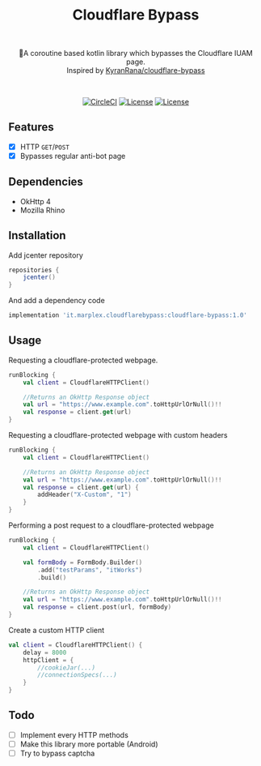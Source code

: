 <h1 align="center">Cloudflare Bypass</h1><br>
<p align="center">
💠️A coroutine based kotlin library which bypasses the Cloudflare IUAM page.<br>
Inspired by <a href="https://github.com/KyranRana/cloudflare-bypass">KyranRana/cloudflare-bypass</a>
</p>
<br>

<p align="center">
  <a href="https://circleci.com/gh/Marplex/CloudflareBypass"><img alt="CircleCI" src="https://circleci.com/gh/Marplex/CloudflareBypass.svg"/></a>
  <a href="https://opensource.org/licenses/Apache-2.0"><img alt="License" src="https://img.shields.io/badge/License-Apache%202.0-blue.svg"/></a>
  <a href="https://github.com/Marplex"><img alt="License" src="https://img.shields.io/static/v1?label=GitHub&message=marplex&color=005cb2"/></a> 
</p>

## Features

- [x] HTTP `GET`/`POST`
- [x] Bypasses regular anti-bot page 

## Dependencies

- OkHttp 4
- Mozilla Rhino

## Installation
Add jcenter repository
```gradle
repositories {
    jcenter()
}
```

And add a dependency code

```gradle
implementation 'it.marplex.cloudflarebypass:cloudflare-bypass:1.0'
```

## Usage

Requesting a cloudflare-protected webpage.

```kotlin
runBlocking {
    val client = CloudflareHTTPClient()

    //Returns an OkHttp Response object
    val url = "https://www.example.com".toHttpUrlOrNull()!!
    val response = client.get(url)
}
```

Requesting a cloudflare-protected webpage with custom headers

```kotlin
runBlocking {
    val client = CloudflareHTTPClient()

    //Returns an OkHttp Response object
    val url = "https://www.example.com".toHttpUrlOrNull()!!
    val response = client.get(url) {
        addHeader("X-Custom", "1")
    }
}
```

Performing a post request to a cloudflare-protected webpage

```kotlin
runBlocking {
    val client = CloudflareHTTPClient()

    val formBody = FormBody.Builder()
        .add("testParams", "itWorks")
        .build()

    //Returns an OkHttp Response object
    val url = "https://www.example.com".toHttpUrlOrNull()!!
    val response = client.post(url, formBody)
}
```

Create a custom HTTP client

```kotlin
val client = CloudflareHTTPClient() {
    delay = 8000
    httpClient = {
        //cookieJar(...)
        //connectionSpecs(...)
    }
}
```

## Todo

- [ ] Implement every HTTP methods
- [ ] Make this library more portable (Android)
- [ ] Try to bypass captcha
